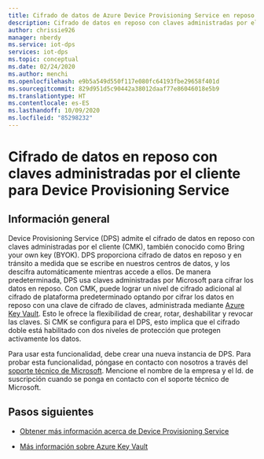 ```yaml
---
title: Cifrado de datos de Azure Device Provisioning Service en reposo mediante claves administradas por el cliente | Microsoft Docs
description: Cifrado de datos en reposo con claves administradas por el cliente para Device Provisioning Service
author: chrissie926
manager: nberdy
ms.service: iot-dps
services: iot-dps
ms.topic: conceptual
ms.date: 02/24/2020
ms.author: menchi
ms.openlocfilehash: e9b5a549d550f117e080fc64193fbe29658f401d
ms.sourcegitcommit: 829d951d5c90442a38012daaf77e86046018e5b9
ms.translationtype: HT
ms.contentlocale: es-ES
ms.lasthandoff: 10/09/2020
ms.locfileid: "85298232"
---
```

# <a name="encryption-of-data-at-rest-with-customer-managed-keys-for-device-provisioning-service"></a>Cifrado de datos en reposo con claves administradas por el cliente para Device Provisioning Service

## <a name="overview"></a>Información general

Device Provisioning Service (DPS) admite el cifrado de datos en reposo con claves administradas por el cliente (CMK), también conocido como Bring your own key (BYOK). DPS proporciona cifrado de datos en reposo y en tránsito a medida que se escribe en nuestros centros de datos, y los descifra automáticamente mientras accede a ellos. De manera predeterminada, DPS usa claves administradas por Microsoft para cifrar los datos en reposo. Con CMK, puede lograr un nivel de cifrado adicional al cifrado de plataforma predeterminado optando por cifrar los datos en reposo con una clave de cifrado de claves, administrada mediante [Azure Key Vault](https://azure.microsoft.com/services/key-vault/). Esto le ofrece la flexibilidad de crear, rotar, deshabilitar y revocar las claves. Si CMK se configura para el DPS, esto implica que el cifrado doble está habilitado con dos niveles de protección que protegen activamente los datos. 

Para usar esta funcionalidad, debe crear una nueva instancia de DPS. Para probar esta funcionalidad, póngase en contacto con nosotros a través del [soporte técnico de Microsoft](https://azure.microsoft.com/support/create-ticket/). Mencione el nombre de la empresa y el Id. de suscripción cuando se ponga en contacto con el soporte técnico de Microsoft.


## <a name="next-steps"></a>Pasos siguientes

* [Obtener más información acerca de Device Provisioning Service](https://docs.microsoft.com/azure/iot-dps/)

* [Más información sobre Azure Key Vault](https://docs.microsoft.com/azure/key-vault/key-vault-overview)
